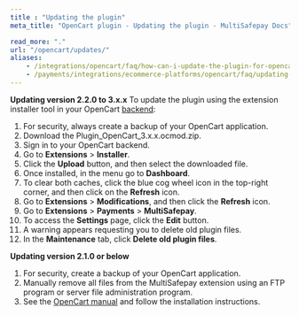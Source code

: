 ```yaml
---
title : "Updating the plugin"
meta_title: "OpenCart plugin - Updating the plugin - MultiSafepay Docs"

read_more: "."
url: "/opencart/updates/"
aliases: 
    - /integrations/opencart/faq/how-can-i-update-the-plugin-for-opencart/
    - /payments/integrations/ecommerce-platforms/opencart/faq/updating-the-plugin/
---
```


**Updating version 2.2.0 to 3.x.x**
To update the plugin using the extension installer tool in your OpenCart [backend](/glossaries/multisafepay-glossary/#backend):

1. For security, always create a backup of your OpenCart application.
2. Download the Plugin_OpenCart_3.x.x.ocmod.zip.
3. Sign in to your OpenCart backend.
4. Go to **Extensions** > **Installer**.
5. Click the **Upload** button, and then select the downloaded file.
6. Once installed, in the menu go to **Dashboard**.
7. To clear both caches, click the blue cog wheel icon in the top-right corner, and then click on the **Refresh** icon. 
8. Go to **Extensions** > **Modifications**, and then click the **Refresh** icon.
9. Go to **Extensions** > **Payments** > **MultiSafepay**.
10. To access the **Settings** page, click the **Edit** button.
11. A warning appears requesting you to delete old plugin files. 
12. In the **Maintenance** tab, click **Delete old plugin files**. 

**Updating version 2.1.0 or below**
1. For security, create a backup of your OpenCart application.
2. Manually remove all files from the MultiSafepay extension using an FTP program or server file administration program.
3. See the [OpenCart manual](/payments/integrations/ecommerce-platforms/opencart/) and follow the installation instructions.